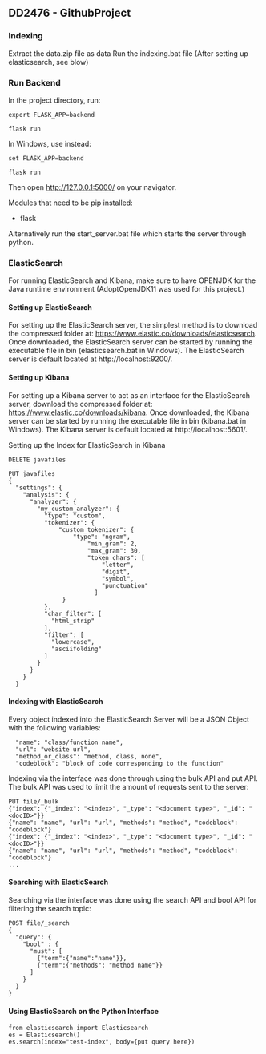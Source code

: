 ## DD2476 - GithubProject

### Indexing

Extract the data.zip file as data
Run the indexing.bat file (After setting up elasticsearch, see blow)



### Run Backend

In the project directory, run:

`export FLASK_APP=backend`

`flask run`

In Windows, use instead:

`set FLASK_APP=backend`

`flask run`

Then open http://127.0.0.1:5000/ on your navigator.

Modules that need to be pip installed:
- flask

Alternatively run the start_server.bat file which starts the server through python.

### ElasticSearch
For running ElasticSearch and Kibana, make sure to have OPENJDK for the Java runtime environment (AdoptOpenJDK11 was used for this project.)

#### Setting up ElasticSearch
For setting up the ElasticSearch server, the simplest method is to download the compressed folder at: 
https://www.elastic.co/downloads/elasticsearch. Once downloaded, the ElasticSearch server can be started by running the executable file
in bin (elasticsearch.bat in Windows). The ElasticSearch server is default located at http://localhost:9200/.

#### Setting up Kibana
For setting up a Kibana server to act as an interface for the ElasticSearch server, download the compressed
folder at: https://www.elastic.co/downloads/kibana. Once downloaded, the Kibana server can be started by running the executable file
in bin (kibana.bat in Windows). The Kibana server is default located at http://localhost:5601/.

Setting up the Index for ElasticSearch in Kibana
```
DELETE javafiles

PUT javafiles
{
  "settings": {
    "analysis": {
      "analyzer": {
        "my_custom_analyzer": {
          "type": "custom", 
          "tokenizer": {
              "custom_tokenizer": {
                  "type": "ngram",
                      "min_gram": 2,
                      "max_gram": 30,
                      "token_chars": [
                          "letter",
                          "digit",
                          "symbol",
                          "punctuation"
                        ]
               }
          },
          "char_filter": [
            "html_strip"
          ],
          "filter": [
            "lowercase",
            "asciifolding"
          ]
        }
      }
    }
  }
  ```

#### Indexing with ElasticSearch
Every object indexed into the ElasticSearch Server will be a JSON Object with the following variables:
```
  "name": "class/function name",
  "url": "website url",
  "method_or_class": "method, class, none",
  "codeblock": "block of code corresponding to the function"
```

Indexing via the interface was done through using the bulk API and put API. The bulk API was used to limit the amount of
requests sent to the server:
```
PUT file/_bulk
{"index": {"_index": "<index>", "_type": "<document type>", "_id": "<docID>"}}
{"name": "name", "url": "url", "methods": "method", "codeblock": "codeblock"}
{"index": {"_index": "<index>", "_type": "<document type>", "_id": "<docID>"}}
{"name": "name", "url": "url", "methods": "method", "codeblock": "codeblock"}
...
```

#### Searching with ElasticSearch
Searching via the interface was done using the search API and bool API for filtering the search topic:

```
POST file/_search
{
  "query": {
    "bool" : {
      "must": [
        {"term":{"name":"name"}},
        {"term":{"methods": "method name"}}
      ]
    }
  }
}
```

#### Using ElasticSearch on the Python Interface
```
from elasticsearch import Elasticsearch
es = Elasticsearch()
es.search(index="test-index", body={put query here})
```
